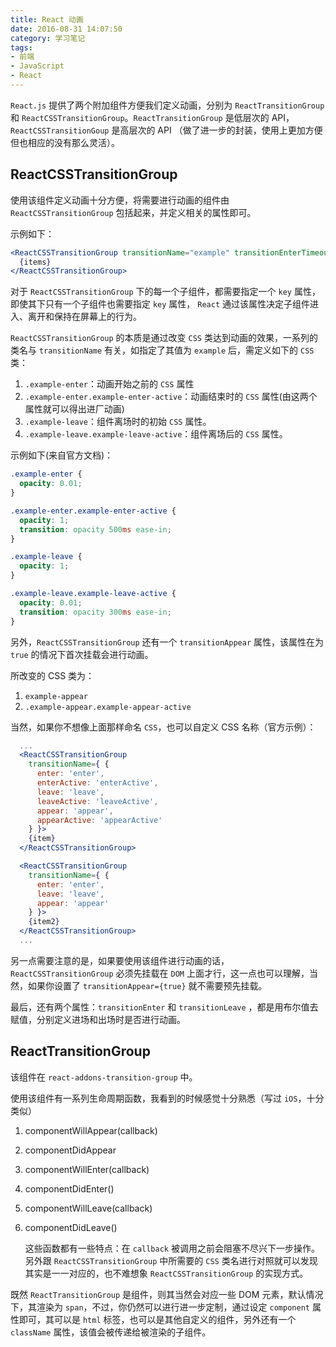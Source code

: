 ```yaml
---
title: React 动画
date: 2016-08-31 14:07:50
category: 学习笔记
tags:
- 前端
- JavaScript
- React
---
```


`React.js` 提供了两个附加组件方便我们定义动画，分别为 `ReactTransitionGroup` 和 `ReactCSSTransitionGroup`。`ReactTransitionGroup` 是低层次的 API，`ReactCSSTransitionGoup` 是高层次的 API （做了进一步的封装，使用上更加方便但也相应的没有那么灵活）。



## ReactCSSTransitionGroup

使用该组件定义动画十分方便，将需要进行动画的组件由 `ReactCSSTransitionGroup` 包括起来，并定义相关的属性即可。

示例如下：

```jsx
<ReactCSSTransitionGroup transitionName="example" transitionEnterTimeout={500} transitionLeaveTimeout={300}>
  {items}
</ReactCSSTransitionGroup>
```

对于 `ReactCSSTransitionGroup` 下的每一个子组件，都需要指定一个 `key` 属性，即使其下只有一个子组件也需要指定 `key` 属性， `React` 通过该属性决定子组件进入、离开和保持在屏幕上的行为。

`ReactCSSTransitionGroup` 的本质是通过改变 `CSS` 类达到动画的效果，一系列的类名与 `transitionName` 有关，如指定了其值为 `example` 后，需定义如下的 `CSS` 类：

1. `.example-enter`：动画开始之前的 `CSS` 属性
2. `.example-enter.example-enter-active`：动画结束时的 `CSS` 属性(由这两个属性就可以得出进厂动画)
3. `.example-leave`：组件离场时的初始 `CSS` 属性。
4. `.example-leave.example-leave-active`：组件离场后的 `CSS` 属性。

示例如下(来自官方文档)：
```css
.example-enter {
  opacity: 0.01;
}

.example-enter.example-enter-active {
  opacity: 1;
  transition: opacity 500ms ease-in;
}

.example-leave {
  opacity: 1;
}

.example-leave.example-leave-active {
  opacity: 0.01;
  transition: opacity 300ms ease-in;
}
```
另外，`ReactCSSTransitionGroup` 还有一个 `transitionAppear` 属性，该属性在为 `true` 的情况下首次挂载会进行动画。

所改变的 CSS 类为：

1. `example-appear`
2. `.example-appear.example-appear-active`

当然，如果你不想像上面那样命名 `CSS`，也可以自定义 CSS  名称（官方示例）：

```jsx
  ...
  <ReactCSSTransitionGroup
    transitionName={ {
      enter: 'enter',
      enterActive: 'enterActive',
      leave: 'leave',
      leaveActive: 'leaveActive',
      appear: 'appear',
      appearActive: 'appearActive'
    } }>
    {item}
  </ReactCSSTransitionGroup>

  <ReactCSSTransitionGroup
    transitionName={ {
      enter: 'enter',
      leave: 'leave',
      appear: 'appear'
    } }>
    {item2}
  </ReactCSSTransitionGroup>
  ...
```

另一点需要注意的是，如果要使用该组件进行动画的话，`ReactCSSTransitionGroup` 必须先挂载在 `DOM` 上面才行，这一点也可以理解，当然，如果你设置了 `transitionAppear={true}` 就不需要预先挂载。

最后，还有两个属性：`transitionEnter` 和 `transitionLeave` ，都是用布尔值去赋值，分别定义进场和出场时是否进行动画。

## ReactTransitionGroup

该组件在 `react-addons-transition-group` 中。

使用该组件有一系列生命周期函数，我看到的时候感觉十分熟悉（写过 `iOS`，十分类似）

1. componentWillAppear(callback)

2. componentDidAppear

3. componentWillEnter(callback)

4. componentDidEnter()

5. componentWillLeave(callback)

6. componentDidLeave()

   这些函数都有一些特点：在 `callback` 被调用之前会阻塞不尽兴下一步操作。另外跟 `ReactCSSTransitionGroup` 中所需要的 `CSS` 类名进行对照就可以发现其实是一一对应的，也不难想象 `ReactCSSTransitionGroup` 的实现方式。

既然 `ReactTransitionGroup` 是组件，则其当然会对应一些 DOM 元素，默认情况下，其渲染为 `span`，不过，你仍然可以进行进一步定制，通过设定 `component` 属性即可，其可以是 `html` 标签，也可以是其他自定义的组件，另外还有一个 `className` 属性，该值会被传递给被渲染的子组件。